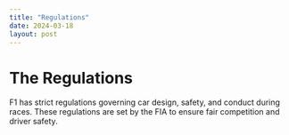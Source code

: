 ```yaml
---
title: "Regulations"
date: 2024-03-18
layout: post
---
```


# The Regulations
F1 has strict regulations governing car design, safety, and conduct during races. These regulations are set by the FIA to ensure fair competition and driver safety.
